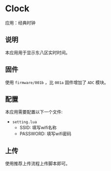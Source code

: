 
# Clock

应用：经典时钟

## 说明

本应用用于显示东八区实时时间。

## 固件

使用 `firmware/001b` ，比 `001a` 固件增加了 `ADC` 模块。

## 配置

本应用需要配置以下一个文件:
- `setting.lua`
	- SSID: 填写wifi名称
	- PASSWORD: 填写wifi密码

## 上传

使用推荐上传流程上传脚本即可。
